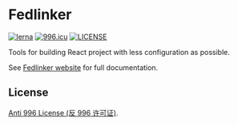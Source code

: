# Fedlinker

[![lerna](https://img.shields.io/badge/maintained%20with-lerna-cc00ff.svg)](https://lernajs.io/) [![996.icu](https://img.shields.io/badge/link-996.icu-red.svg)](https://996.icu) [![LICENSE](https://img.shields.io/badge/license-Anti%20996-blue.svg)](https://github.com/996icu/996.ICU/blob/master/LICENSE)

Tools for building React project with less configuration as possible.

See [Fedlinker website](https://fedlinker.com/) for full documentation.

## License

[Anti 996 License (反 996 许可证)](./LICENSE).
